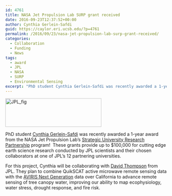 ```yaml
---
id: 4761
title: NASA Jet Propulsion Lab SURP grant received
date: 2016-09-23T12:37:52+00:00
author: Cynthia Gerlein-Safdi
guid: https://caylor.eri.ucsb.edu/?p=4761
permalink: /2016/09/23/nasa-jet-propulsion-lab-surp-grant-received/
categories:
  - Collaboration
  - Funding
  - News
tags:
  - award
  - JPL
  - NASA
  - SURP
  - Environmental Sensing
excerpt: "PhD student Cynthia Gerlein-Safdi was recently awarded a 1-year award from the NASA Jet Propulsion Lab’s Strategic University Research Partnership program!"
---
```

[<img class="size-medium wp-image-3603 alignleft" src="https://caylor.eri.ucsb.edu/wp-content/uploads/2013/10/JPL_fig-300x89.png" alt="JPL_fig" width="300" height="89" />](https://caylor.eri.ucsb.edu/wp-content/uploads/2013/10/JPL_fig.png)

PhD student <a href="https://caylor.eri.ucsb.edu/portfolio-item/cynthia-gerlein-phd-student-2/" target="_blank">Cynthia Gerlein-Safdi</a> was recently awarded a 1-year award from the NASA Jet Propulsion Lab’s <a href="http://surp.jpl.nasa.gov/" target="_blank">Strategic University Research Partnership</a> program!<!--more-->  These grants provide up to $100,000 for cutting edge earth science research conducted by JPL scientists and their chosen collaborators at one of JPL’s 12 partnering universities.

For this project, Cynthia will be collaborating with <a href="http://www.davidraythompson.com/" target="_blank">David Thompson</a> from JPL. They plan to combine QuikSCAT active microwave remote sensing data with the <a href="http://aviris-ng.jpl.nasa.gov/" target="_blank">AVIRIS Next Generation</a> data over California to advance remote sensing of tree canopy water, improving our ability to map ecophysiology, water stress, drought response, and fire risk.
